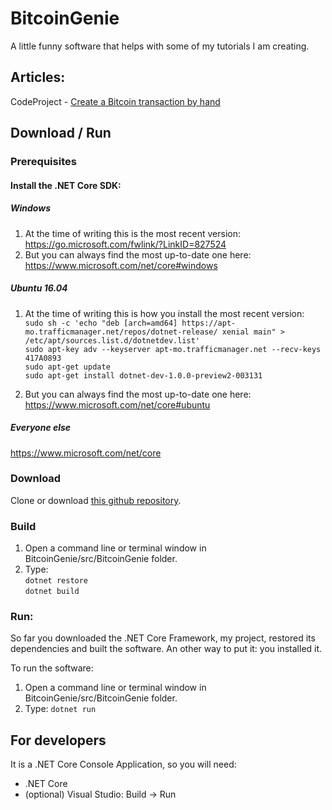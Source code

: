 # BitcoinGenie

A little funny software that helps with some of my tutorials I am creating.

## Articles:

CodeProject - [Create a Bitcoin transaction by hand](http://www.codeproject.com/Articles/1151054/Create-a-Bitcoin-transaction-by-hand)

## Download / Run

### Prerequisites

#### Install the .NET Core SDK:

##### Windows

1. At the time of writing this is the most recent version: https://go.microsoft.com/fwlink/?LinkID=827524
2. But you can always find the most up-to-date one here: https://www.microsoft.com/net/core#windows

##### Ubuntu 16.04

1. At the time of writing this is how you install the most recent version:  
  `sudo sh -c 'echo "deb [arch=amd64] https://apt-mo.trafficmanager.net/repos/dotnet-release/ xenial main" > /etc/apt/sources.list.d/dotnetdev.list'`  
  `sudo apt-key adv --keyserver apt-mo.trafficmanager.net --recv-keys 417A0893`  
  `sudo apt-get update`  
  `sudo apt-get install dotnet-dev-1.0.0-preview2-003131`  

2. But you can always find the most up-to-date one here: https://www.microsoft.com/net/core#ubuntu

##### Everyone else

https://www.microsoft.com/net/core

### Download

Clone or download [this github repository](https://github.com/nopara73/BitcoinGenie/).

### Build  
  
1. Open a command line or terminal window in BitcoinGenie/src/BitcoinGenie folder.  
2. Type:  
  `dotnet restore`  
  `dotnet build`
  
### Run:
So far you downloaded the .NET Core Framework, my project, restored its dependencies and built the software. An other way to put it: you installed it.  
  
To run the software:
  
1. Open a command line or terminal window in BitcoinGenie/src/BitcoinGenie folder.
2. Type: `dotnet run`
  
## For developers
  
It is a .NET Core Console Application, so you will need:  
* .NET Core  
* (optional) Visual Studio: Build -> Run  
